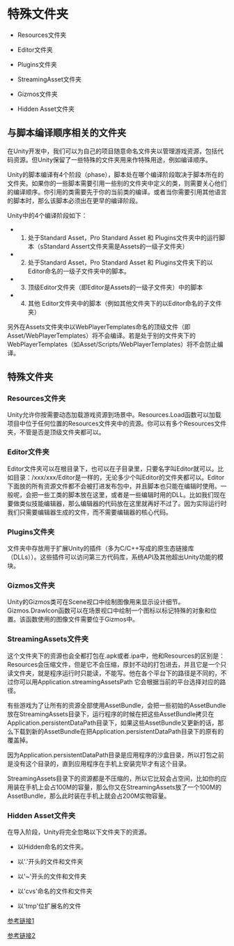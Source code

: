 # 特殊文件夹

* Resources文件夹

* Editor文件夹

* Plugins文件夹

* StreamingAsset文件夹

* Gizmos文件夹

* Hidden Asset文件夹

## 与脚本编译顺序相关的文件夹

在Unity开发中，我们可以为自己的项目随意命名文件夹以管理游戏资源，包括代码资源。但Unity保留了一些特殊的文件夹用来作特殊用途，例如编译顺序。

Unity的脚本编译有4个阶段（phase），脚本处在哪个编译阶段取决于脚本所在的文件夹。如果你的一些脚本需要引用一些别的文件夹中定义的类，则需要关心他们的编译顺序。你引用的类需要先于你的当前类的编译。或者当你需要引用其他语言的脚本时，那么该脚本必须出在更早的编译阶段。

Unity中的4个编译阶段如下：

* 1. 处于Standard Asset，Pro Standard Asset 和 Plugins文件夹中的运行脚本（sStandard Assert文件夹需是Assets的一级子文件夹）

* 2. 处于Standard Asset，Pro Standard Asset 和 Plugins文件夹下的以Editor命名的一级子文件夹中的脚本。

* 3. 顶级Editor文件夹（即Editor是Assets的一级子文件夹）中的脚本

* 4. 其他 Editor文件夹中的脚本（例如其他文件夹下的以Editor命名的子文件夹）

另外在Assets文件夹中以WebPlayerTemplates命名的顶级文件（即Asset/WebPlayerTemplates）将不会编译。若是处于别的文件夹下的WebPlayerTemplates（如Asset/Scripts/WebPlayerTemplates）将不会防止编译。

## 特殊文件夹

### Resources文件夹

Unity允许你按需要动态加载游戏资源到场景中。Resources.Load函数可以加载项目中位于任何位置的Resources文件夹中的资源。你可以有多个Resources文件夹，不管是否是顶级文件夹都可以。

### Editor文件夹

Editor文件夹可以在根目录下，也可以在子目录里，只要名字叫Editor就可以。比如目录：/xxx/xxx/Editor是一样的，无论多少个叫Editor的文件夹都可以。Editor下面放的所有资源文件都不会被打进发布包中，并且脚本也只能在编辑时使用。一般呢，会把一些工类的脚本放在这里，或者是一些编辑时用的DLL。比如我们现在要做类似技能编辑器，那么编辑器的代码放在这里就再好不过了。因为实际运行时我们只需要编辑器生成的文件，而不需要编辑器的核心代码。

### Plugins文件夹

文件夹中存放用于扩展Unity的插件（多为C/C++写成的原生态链接库（DLLs））。这些插件可以访问第三方代码库，系统API及其他超出Unity功能的模块。

### Gizmos文件夹

Unity的Gizmos类可在Scene视口中绘制图像用来显示设计细节。Gizmos.DrawIcon函数可以在场景视口中绘制一个图标以标记特殊的对象和位置。该函数使用的图像文件需要位于Gizmos中。

### StreamingAssets文件夹

这个文件夹下的资源也会全都打包在.apk或者.ipa中，他和Resources的区别是：Resources会压缩文件，但是它不会压缩，原封不动的打包进去，并且它是一个只读文件夹，就是程序运行时只能读，不能写。他在各个平台下的路径是不同的，不过你可以用Application.streamingAssetsPath 它会根据当前的平台选择对应的路径。

有些游戏为了让所有的资源全部使用AssetBundle，会把一些初始的AssetBundle放在StreamingAssets目录下，运行程序的时候在把这些AssetBundle拷贝在Application.persistentDataPath目录下，如果这些AssetBundle又更新的话，那么下载到新的AssetBundle在把Application.persistentDataPath目录下的原有的覆盖掉。

因为Application.persistentDataPath目录是应用程序的沙盒目录，所以打包之前是没有这个目录的，直到应用程序在手机上安装完毕才有这个目录。

StreamingAssets目录下的资源都是不压缩的，所以它比较会占空间，比如你的应用装在手机上会占100M的容量，那么你又在StreamingAssets放了一个100M的AssetBundle，那么此时装在手机上就会占200M实物容量。

### Hidden Asset文件夹

在导入阶段，Unity将完全忽略以下文件夹下的资源。

* 以Hidden命名的文件夹。

* 以'.'开头的文件和文件夹

* 以'~'开头的文件和文件夹

* 以'cvs'命名的文件和文件夹

* 以'tmp'位扩展名的文件

[参考链接1](http://docs.unity3d.com/Manual/SpecialFolders.html)

[参考链接2](http://docs.unity3d.com/Manual/ScriptCompileOrderFolders.html)

